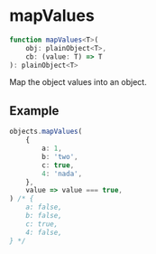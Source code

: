 # mapValues

```ts
function mapValues<T>(
    obj: plainObject<T>,
    cb: (value: T) => T
): plainObject<T>
```

Map the object values into an object.

## Example

```ts
objects.mapValues(
    {
        a: 1,
        b: 'two',
        c: true,
        4: 'nada',
    },
    value => value === true,
) /* {
    a: false,
    b: false,
    c: true,
    4: false,
} */
```

